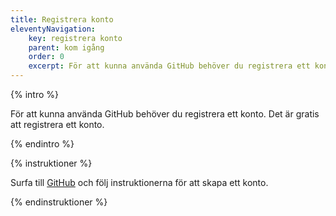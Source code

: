 ```yaml
---
title: Registrera konto
eleventyNavigation:
    key: registrera konto
    parent: kom igång
    order: 0
    excerpt: För att kunna använda GitHub behöver du registrera ett konto.
---
```


{% intro %}

För att kunna använda GitHub behöver du registrera ett konto. Det är gratis att registrera ett konto.

{% endintro %}

{% instruktioner %}

Surfa till [GitHub](https://github.com/) och följ instruktionerna för att skapa ett konto.

{% endinstruktioner %}

